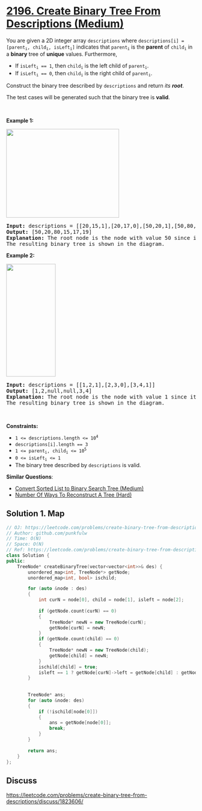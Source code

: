 # [2196. Create Binary Tree From Descriptions (Medium)](https://leetcode.com/problems/create-binary-tree-from-descriptions/)

<p>You are given a 2D integer array <code>descriptions</code> where <code>descriptions[i] = [parent<sub>i</sub>, child<sub>i</sub>, isLeft<sub>i</sub>]</code> indicates that <code>parent<sub>i</sub></code> is the <strong>parent</strong> of <code>child<sub>i</sub></code> in a <strong>binary</strong> tree of <strong>unique</strong> values. Furthermore,</p>

<ul>
	<li>If <code>isLeft<sub>i</sub> == 1</code>, then <code>child<sub>i</sub></code> is the left child of <code>parent<sub>i</sub></code>.</li>
	<li>If <code>isLeft<sub>i</sub> == 0</code>, then <code>child<sub>i</sub></code> is the right child of <code>parent<sub>i</sub></code>.</li>
</ul>

<p>Construct the binary tree described by <code>descriptions</code> and return <em>its <strong>root</strong></em>.</p>

<p>The test cases will be generated such that the binary tree is <strong>valid</strong>.</p>

<p>&nbsp;</p>
<p><strong>Example 1:</strong></p>
<img alt="" src="https://assets.leetcode.com/uploads/2022/02/09/example1drawio.png" style="width: 300px; height: 236px;">
<pre><strong>Input:</strong> descriptions = [[20,15,1],[20,17,0],[50,20,1],[50,80,0],[80,19,1]]
<strong>Output:</strong> [50,20,80,15,17,19]
<strong>Explanation:</strong> The root node is the node with value 50 since it has no parent.
The resulting binary tree is shown in the diagram.
</pre>

<p><strong>Example 2:</strong></p>
<img alt="" src="https://assets.leetcode.com/uploads/2022/02/09/example2drawio.png" style="width: 131px; height: 300px;">
<pre><strong>Input:</strong> descriptions = [[1,2,1],[2,3,0],[3,4,1]]
<strong>Output:</strong> [1,2,null,null,3,4]
<strong>Explanation:</strong> The root node is the node with value 1 since it has no parent.
The resulting binary tree is shown in the diagram.
</pre>

<p>&nbsp;</p>
<p><strong>Constraints:</strong></p>

<ul>
	<li><code>1 &lt;= descriptions.length &lt;= 10<sup>4</sup></code></li>
	<li><code>descriptions[i].length == 3</code></li>
	<li><code>1 &lt;= parent<sub>i</sub>, child<sub>i</sub> &lt;= 10<sup>5</sup></code></li>
	<li><code>0 &lt;= isLeft<sub>i</sub> &lt;= 1</code></li>
	<li>The binary tree described by <code>descriptions</code> is valid.</li>
</ul>


**Similar Questions**:
* [Convert Sorted List to Binary Search Tree (Medium)](https://leetcode.com/problems/convert-sorted-list-to-binary-search-tree/)
* [Number Of Ways To Reconstruct A Tree (Hard)](https://leetcode.com/problems/number-of-ways-to-reconstruct-a-tree/)

## Solution 1. Map

```cpp
// OJ: https://leetcode.com/problems/create-binary-tree-from-descriptions/
// Author: github.com/punkfulw
// Time: O(N)
// Space: O(N)
// Ref: https://leetcode.com/problems/create-binary-tree-from-descriptions/discuss/1823687/C%2B%2B-Map
class Solution {
public:
    TreeNode* createBinaryTree(vector<vector<int>>& des) {  
        unordered_map<int, TreeNode*> getNode;
        unordered_map<int, bool> ischild;

        for (auto &node : des)
        {
            int curN = node[0], child = node[1], isleft = node[2];
            
            if (getNode.count(curN) == 0)
            {
                TreeNode* newN = new TreeNode(curN);
                getNode[curN] = newN;
            }
            if (getNode.count(child) == 0)
            {
                TreeNode* newN = new TreeNode(child);
                getNode[child] = newN;
            }
            ischild[child] = true;
            isleft == 1 ? getNode[curN]->left = getNode[child] : getNode[curN]->right = getNode[child];
        }
        
        
        TreeNode* ans;
        for (auto &node: des)
        {
            if (!ischild[node[0]])
            {
                ans = getNode[node[0]];
                break;
            }
        }
        
        return ans;
    }
};
```

## Discuss

https://leetcode.com/problems/create-binary-tree-from-descriptions/discuss/1823606/
